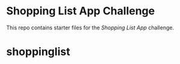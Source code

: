# Shopping List App Challenge

This repo contains starter files for the *Shopping List App* challenge.
# shoppinglist
